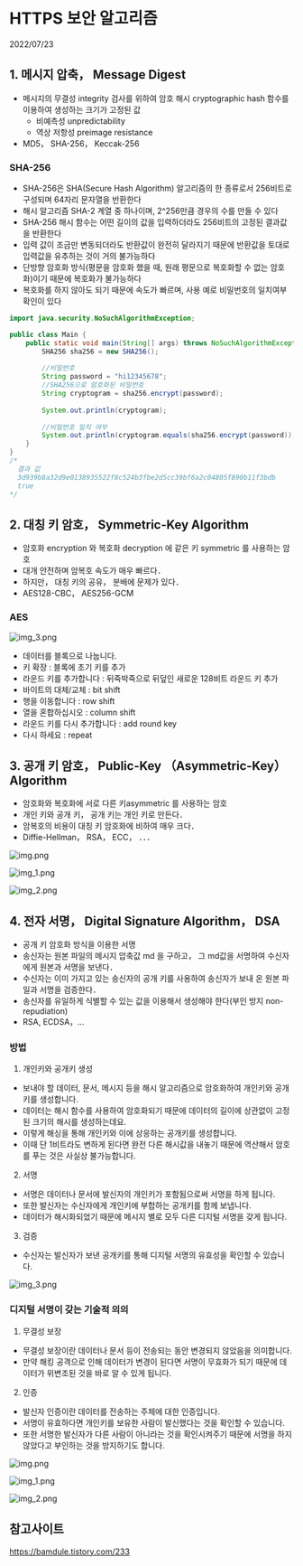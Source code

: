 # HTTPS 보안 알고리즘
2022/07/23

## 1. 메시지 압축， Message Digest
- 메시지의 무결성 integrity 검사를 위하여 암호 해시 cryptographic hash 함수를 이용하여 생성하는 크기가 고정된 값
  - 비예측성 unpredictability
  - 역상 저항성 preimage resistance
- MD5， SHA-256， Keccak-256

### SHA-256
- SHA-256은 SHA(Secure Hash Algorithm) 알고리즘의 한 종류로서 256비트로 구성되며 64자리 문자열을 반환한다
- 해시 알고리즘 SHA-2 계열 중 하나이며, 2^256만큼 경우의 수를 만들 수 있다
- SHA-256 해시 함수는 어떤 길이의 값을 입력하더라도 256비트의 고정된 결과값을 반환한다
- 입력 값이 조금만 변동되더라도 반환값이 완전히 달라지기 때문에 반환값을 토대로 입력값을 유추하는 것이 거의 불가능하다
- 단방향 암호화 방식(평문을 암호화 했을 때, 원래 평문으로 복호화할 수 없는 암호화)이기 때문에 복호화가 불가능하다
- 복호화를 하지 않아도 되기 때문에 속도가 빠르며, 사용 예로 비밀번호의 일치여부 확인이 있다

```java
import java.security.NoSuchAlgorithmException;

public class Main {
    public static void main(String[] args) throws NoSuchAlgorithmException {
        SHA256 sha256 = new SHA256();
        
        //비밀번호
        String password = "hi12345678";
        //SHA256으로 암호화된 비밀번호
        String cryptogram = sha256.encrypt(password);
        
        System.out.println(cryptogram);
        
        //비밀번호 일치 여부
        System.out.println(cryptogram.equals(sha256.encrypt(password)));
    }
}
/*
  결과 값
  3d939b8a32d9e0138935522f8c524b3fbe2d5cc39bf6a2c04805f890b11f3bdb
  true
*/
```

## 2. 대칭 키 암호， Symmetric-Key Algorithm
- 암호화 encryption 와 복호화 decryption 에 같은 키 symmetric 를 사용하는 암호
- 대개 안전하며 암복호 속도가 매우 빠르다．
- 하지만， 대칭 키의 공유， 분배에 문제가 있다．
- AES128-CBC， AES256-GCM

### AES
![img_3.png](../images/aes.png)

- 데이터를 블록으로 나눕니다.
- 키 확장 : 블록에 초기 키를 추가
- 라운드 키를 추가합니다 :  뒤죽박죽으로 뒤덮인 새로운 128비트 라운드 키 추가
- 바이트의 대체/교체 : bit shift
- 행을 이동합니다 : row shift
- 열을 혼합하십시오 : column shift
- 라운드 키를 다시 추가합니다 : add round key
- 다시 하세요 : repeat

## 3. 공개 키 암호， Public-Key （Asymmetric-Key） Algorithm
- 암호화와 복호화에 서로 다른 키asymmetric 를 사용하는 암호
- 개인 키와 공개 키， 공개 키는 개인 키로 만든다．
- 암복호의 비용이 대칭 키 암호화에 비하여 매우 크다．
- Diffie-Hellman， RSA， ECC， ．．．

![img.png](../images/publickey.png)

![img_1.png](../images/publickey2.png)

![img_2.png](../images/publickeywithcenter.png)

## 4. 전자 서명， Digital Signature Algorithm， DSA
- 공개 키 암호화 방식을 이용한 서명
- 송신자는 원본 파일의 메시지 압축값 md 을 구하고， 그 md값을 서명하여 수신자에게 원본과 서명을 보낸다．
- 수신자는 이미 가지고 있는 송신자의 공개 키를 사용하여 송신자가 보내 온 원본 파일과 서명을 검증한다．
- 송신자를 유일하게 식별할 수 있는 값을 이용해서 생성해야 한다(부인 방지 non-repudiation)
- RSA, ECDSA，...

### 방법
1) 개인키와 공개키 생성
- 보내야 할 데이터, 문서, 메시지 등을 해시 알고리즘으로 암호화하여 개인키와 공개키를 생성합니다. 
- 데이터는 해시 함수를 사용하여 암호화되기 때문에 데이터의 길이에 상관없이 고정된 크기의 해시를 생성하는데요. 
- 이렇게 해싱을 통해 개인키와 이에 상응하는 공개키를 생성합니다. 
- 이때 단 1비트라도 변하게 된다면 완전 다른 해시값을 내놓기 때문에 역산해서 암호를 푸는 것은 사실상 불가능합니다.

2) 서명
- 서명은 데이터나 문서에 발신자의 개인키가 포함됨으로써 서명을 하게 됩니다. 
- 또한 발신자는 수신자에게 개인키에 부합하는 공개키를 함께 보냅니다.
- 데이터가 해시화되었기 때문에 메시지 별로 모두 다른 디지털 서명을 갖게 됩니다.

3) 검증
- 수신자는 발신자가 보낸 공개키를 통해 디지털 서명의 유효성을 확인할 수 있습니다.

![img_3.png](../images/dsa.png)

### 디지털 서명이 갖는 기술적 의의

1) 무결성 보장
- 무결성 보장이란 데이터나 문서 등이 전송되는 동안 변경되지 않았음을 의미합니다. 
- 만약 해킹 공격으로 인해 데이터가 변경이 된다면 서명이 무효화가 되기 때문에 데이터가 위변조된 것을 바로 알 수 있게 됩니다.

2) 인증
- 발신자 인증이란 데이터를 전송하는 주체에 대한 인증입니다. 
- 서명이 유효하다면 개인키를 보유한 사람이 발신했다는 것을 확인할 수 있습니다. 
- 또한 서명한 발신자가 다른 사람이 아니라는 것을 확인시켜주기 때문에 서명을 하지 않았다고 부인하는 것을 방지하기도 합니다.

![img.png](../images/dsa1.png)

![img_1.png](../images/dsa2.png)

![img_2.png](../images/rsaalgorithm.png)


## 참고사이트
https://bamdule.tistory.com/233






